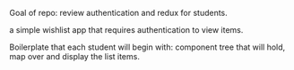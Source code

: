 Goal of repo: review authentication and redux for students.

a simple wishlist app that requires authentication to view items. 

Boilerplate that each student will begin with: component tree that will hold, map over and display the list items. 